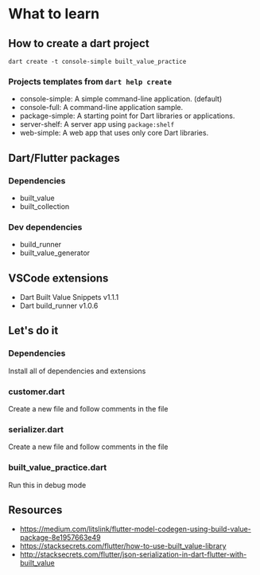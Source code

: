 
# What to learn

## How to create a dart project
`dart create -t console-simple built_value_practice`

### Projects templates from `dart help create`
* console-simple: A simple command-line application. (default)
* console-full: A command-line application sample.
* package-simple: A starting point for Dart libraries or applications.
* server-shelf: A server app using `package:shelf`
* web-simple: A web app that uses only core Dart libraries.

## Dart/Flutter packages

### Dependencies
* built_value
* built_collection

### Dev dependencies
* build_runner
* built_value_generator

## VSCode extensions
* Dart Built Value Snippets v1.1.1
* Dart build_runner v1.0.6

## Let's do it

### Dependencies

Install all of dependencies and extensions

### customer.dart

Create a new file and follow comments in the file

### serializer.dart

Create a new file and follow comments in the file

### built_value_practice.dart

Run this in debug mode

## Resources
* https://medium.com/litslink/flutter-model-codegen-using-build-value-package-8e1957663e49
* https://stacksecrets.com/flutter/how-to-use-built_value-library
* http://stacksecrets.com/flutter/json-serialization-in-dart-flutter-with-built_value
